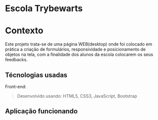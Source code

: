 # Escola Trybewarts

# Contexto
Este projeto trata-se de uma página WEB(desktop) onde foi colocado em prática a criação de formulários, responsividade e posicionamento de objetos na tela, com a finalidade dos alunos da escola colocarem os seus feedbacks.

## Técnologias usadas

Front-end:
> Desenvolvido usando: HTML5, CSS3, JavaScript, Bootstrap

## Aplicação funcionando

<a href="https://viniciusop.github.io/trybewarts/">
